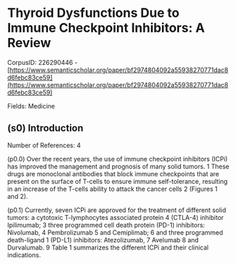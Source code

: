 # Thyroid Dysfunctions Due to Immune Checkpoint Inhibitors: A Review

CorpusID: 226290446 - [https://www.semanticscholar.org/paper/bf2974804092a55938270771dac8d6febc83ce59](https://www.semanticscholar.org/paper/bf2974804092a55938270771dac8d6febc83ce59)

Fields: Medicine

## (s0) Introduction
Number of References: 4

(p0.0) Over the recent years, the use of immune checkpoint inhibitors (ICPi) has improved the management and prognosis of many solid tumors. 1 These drugs are monoclonal antibodies that block immune checkpoints that are present on the surface of T-cells to ensure immune self-tolerance, resulting in an increase of the T-cells ability to attack the cancer cells 2 (Figures 1 and 2).

(p0.1) Currently, seven ICPi are approved for the treatment of different solid tumors: a cytotoxic T-lymphocytes associated protein 4 (CTLA-4) inhibitor Ipilimumab; 3 three programmed cell death protein (PD-1) inhibitors: Nivolumab, 4 Pembrolizumab 5 and Cemiplimab; 6 and three programmed death-ligand 1 (PD-L1) inhibitors: Atezolizumab, 7 Avelumab 8 and Durvalumab. 9 Table 1 summarizes the different ICPi and their clinical indications.
